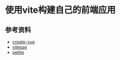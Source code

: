 # 使用vite构建自己的前端应用

## 参考资料

- [create-vue](https://github.com/vuejs/create-vue)
- [vitesse](https://github.com/antfu-collective/vitesse)
- [petite](https://github.com/JessicaSachs/petite)

